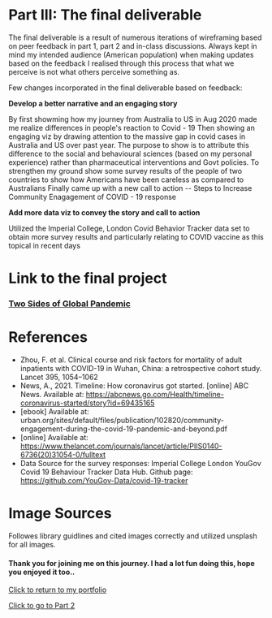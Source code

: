 # Part III: The final deliverable

The final deliverable is a result of numerous iterations of wireframing based on peer feedback in part 1, part 2 and in-class discussions. Always kept in mind my intended audience (American population) when making updates based on the feedback
I realised through this process that what we perceive is not what others perceive something as.

Few changes incorporated in the final deliverable based on feedback:

**Develop a better narrative and an engaging story**

By first showming how my journey from Australia to US in Aug 2020 made me realize differences in people's reaction to Covid - 19
Then showing an engaging viz by drawing attention to the massive gap in covid cases in Australia and US over past year. The purpose to show is to attribute this difference to the social and behavioural sciences (based on my personal experience) rather than pharmaceutical interventions and Govt policies.
To strengthen my ground show some survey results of the people of two countries to show how Americans have been careless as compared to Australians
Finally came up with a new call to action -- Steps to Increase Community Enagagement of COVID - 19 response 


**Add more data viz to convey the story and call to action**

Utilized the Imperial College, London Covid Behavior Tracker data set to obtain more survey results and particularly relating to COVID vaccine as this topical in recent days

# Link to the final project

### [Two Sides of Global Pandemic](https://carnegiemellon.shorthandstories.com/two-sides-of-a-global-pandemic/index.html)


# References

- Zhou, F. et al. Clinical course and risk factors for mortality of adult inpatients with COVID-19 in Wuhan, China: a retrospective cohort study. Lancet 395, 1054–1062
- News, A., 2021. Timeline: How coronavirus got started. [online] ABC News. Available at: https://abcnews.go.com/Health/timeline-coronavirus-started/story?id=69435165
- [ebook] Available at: urban.org/sites/default/files/publication/102820/community-engagement-during-the-covid-19-pandemic-and-beyond.pdf
- [online] Available at: https://www.thelancet.com/journals/lancet/article/PIIS0140-6736(20)31054-0/fulltext
- Data Source for the survey responses: Imperial College London YouGov Covid 19 Behaviour Tracker Data Hub. Github page: https://github.com/YouGov-Data/covid-19-tracker

# Image Sources

Followes library guidlines and cited images correctly and utilized unsplash for all images.


#### Thank you for joining me on this journey. I had a lot fun doing this, hope you enjoyed it too..



[Click to return to my portfolio](/README.md)                                                                                      
 
[Click to go to Part 2](/Project_Part2.md)


